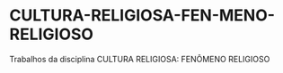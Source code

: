 # CULTURA-RELIGIOSA-FEN-MENO-RELIGIOSO
Trabalhos da disciplina CULTURA RELIGIOSA: FENÔMENO RELIGIOSO
